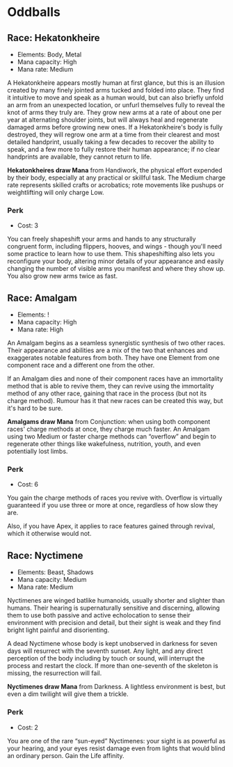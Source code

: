 # Oddballs

## Race: Hekatonkheire
- Elements: Body, Metal
- Mana capacity: High
- Mana rate: Medium

A Hekatonkheire appears mostly human at first glance, but this is an illusion created by many finely jointed arms tucked and folded into place. They find it intuitive to move and speak as a human would, but can also briefly unfold an arm from an unexpected location, or unfurl themselves fully to reveal the knot of arms they truly are. They grow new arms at a rate of about one per year at alternating shoulder joints, but will always heal and regenerate damaged arms before growing new ones. If a Hekatonkheire's body is fully destroyed, they will regrow one arm at a time from their clearest and most detailed handprint, usually taking a few decades to recover the ability to speak, and a few more to fully restore their human appearance; if no clear handprints are available, they cannot return to life.

__Hekatonkheires draw Mana__ from Handiwork, the physical effort expended by their body, especially at any practical or skillful task. The Medium charge rate represents skilled crafts or acrobatics; rote movements like pushups or weightlifting will only charge Low.

### Perk
- Cost: 3

You can freely shapeshift your arms and hands to any structurally congruent form, including flippers, hooves, and wings - though you'll need some practice to learn how to use them. This shapeshifting also lets you reconfigure your body, altering minor details of your appearance and easily changing the number of visible arms you manifest and where they show up. You also grow new arms twice as fast.


## Race: Amalgam
- Elements: !
- Mana capacity: High
- Mana rate: High

An Amalgam begins as a seamless synergistic synthesis of two other races. Their appearance and abilities are a mix of the two that enhances and exaggerates notable features from both. They have one Element from one component race and a different one from the other.

If an Amalgam dies and none of their component races have an immortality method that is able to revive them, they can revive using the immortality method of any other race, gaining that race in the process (but not its charge method). Rumour has it that new races can be created this way, but it's hard to be sure.

__Amalgams draw Mana__ from Conjunction: when using both component races' charge methods at once, they charge much faster. An Amalgam using two Medium or faster charge methods can “overflow” and begin to regenerate other things like wakefulness, nutrition, youth, and even potentially lost limbs.

### Perk
- Cost: 6

You gain the charge methods of races you revive with. Overflow is virtually guaranteed if you use three or more at once, regardless of how slow they are. 

Also, if you have Apex, it applies to race features gained through revival, which it otherwise would not.


## Race: Nyctimene
- Elements: Beast, Shadows
- Mana capacity: Medium
- Mana rate: Medium

Nyctimenes are winged batlike humanoids, usually shorter and slighter than humans. Their hearing is supernaturally sensitive and discerning, allowing them to use both passive and active echolocation to sense their environment with precision and detail, but their sight is weak and they find bright light painful and disorienting.

A dead Nyctimene whose body is kept unobserved in darkness for seven days will resurrect with the seventh sunset. Any light, and any direct perception of the body including by touch or sound, will interrupt the process and restart the clock. If more than one-seventh of the skeleton is missing, the resurrection will fail.

__Nyctimenes draw Mana__ from Darkness. A lightless environment is best, but even a dim twilight will give them a trickle.

### Perk
- Cost: 2

You are one of the rare “sun-eyed” Nyctimenes: your sight is as powerful as your hearing, and your eyes resist damage even from lights that would blind an ordinary person. Gain the Life affinity. 
